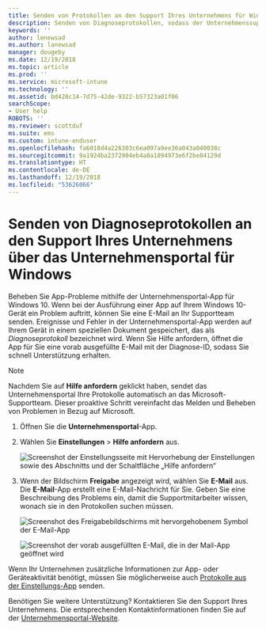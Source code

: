 ```yaml
---
title: Senden von Protokollen an den Support Ihres Unternehmens für Windows 10-Geräte | Microsoft-Dokumentation
description: Senden von Diagnoseprotokollen, sodass der Unternehmenssupport Probleme mit Apps beheben kann
keywords: ''
author: lenewsad
ms.author: lanewsad
manager: dougeby
ms.date: 12/19/2018
ms.topic: article
ms.prod: ''
ms.service: microsoft-intune
ms.technology: ''
ms.assetid: bd428c14-7d75-42de-9322-b57323a01f06
searchScope:
- User help
ROBOTS: ''
ms.reviewer: scottduf
ms.suite: ems
ms.custom: intune-enduser
ms.openlocfilehash: fa6018d4a226303c6ea097a9ee36a043a040038c
ms.sourcegitcommit: 9a1924ba2372904eb4a8a1894973e6f2be84129d
ms.translationtype: HT
ms.contentlocale: de-DE
ms.lasthandoff: 12/19/2018
ms.locfileid: "53626066"
---
```

# <a name="send-diagnostic-logs-to-your-company-support-from-company-portal-for-windows"></a>Senden von Diagnoseprotokollen an den Support Ihres Unternehmens über das Unternehmensportal für Windows

Beheben Sie App-Probleme mithilfe der Unternehmensportal-App für Windows 10. Wenn bei der Ausführung einer App auf Ihrem Windows 10-Gerät ein Problem auftritt, können Sie eine E-Mail an Ihr Supportteam senden. Ereignisse und Fehler in der Unternehmensportal-App werden auf Ihrem Gerät in einem speziellen Dokument gespeichert, das als _Diagnoseprotokoll_ bezeichnet wird. Wenn Sie Hilfe anfordern, öffnet die App für Sie eine vorab ausgefüllte E-Mail mit der Diagnose-ID, sodass Sie schnell Unterstützung erhalten.

> [!Note]       
> Nachdem Sie auf **Hilfe anfordern** geklickt haben, sendet das Unternehmensportal Ihre Protokolle automatisch an das Microsoft-Supportteam. Dieser proaktive Schritt vereinfacht das Melden und Beheben von Problemen in Bezug auf Microsoft.  

1. Öffnen Sie die **Unternehmensportal**-App.
2. Wählen Sie **Einstellungen** > **Hilfe anfordern** aus.  

   ![Screenshot der Einstellungsseite mit Hervorhebung der Einstellungen sowie des Abschnitts und der Schaltfläche „Hilfe anfordern“](./media/1811_Get_Help_Windows_Cpapp.png)    

3. Wenn der Bildschirm **Freigabe** angezeigt wird, wählen Sie **E-Mail** aus. Die **E-Mail**-App erstellt eine E-Mail-Nachricht für Sie. Geben Sie eine Beschreibung des Problems ein, damit die Supportmitarbeiter wissen, wonach sie in den Protokollen suchen müssen.

   ![Screenshot des Freigabebildschirms mit hervorgehobenem Symbol der E-Mail-App](./media/1811_Mail_Logs_Windows_CPapp.png)  


   ![Screenshot der vorab ausgefüllten E-Mail, die in der Mail-App geöffnet wird](./media/1811_Get_Help_Email_Windows_CPapp.png)  

Wenn Ihr Unternehmen zusätzliche Informationen zur App- oder Geräteaktivität benötigt, müssen Sie möglicherweise auch [Protokolle aus der Einstellungs-App](send-logs-to-your-it-admin-settings-windows.md) senden.  

Benötigen Sie weitere Unterstützung? Kontaktieren Sie den Support Ihres Unternehmens. Die entsprechenden Kontaktinformationen finden Sie auf der [Unternehmensportal-Website](https://go.microsoft.com/fwlink/?linkid=2010980).  
